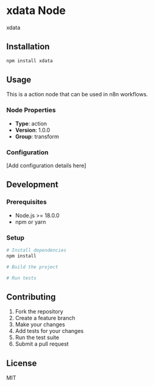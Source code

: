 # xdata Node

xdata

## Installation

```bash
npm install xdata
```

## Usage

This is a action node that can be used in n8n workflows.

### Node Properties

- **Type**: action
- **Version**: 1.0.0
- **Group**: transform

### Configuration

[Add configuration details here]

## Development

### Prerequisites

- Node.js >= 18.0.0
- npm or yarn

### Setup

```bash
# Install dependencies
npm install

# Build the project

# Run tests
```



## Contributing

1. Fork the repository
2. Create a feature branch
3. Make your changes
4. Add tests for your changes
5. Run the test suite
6. Submit a pull request

## License

MIT

